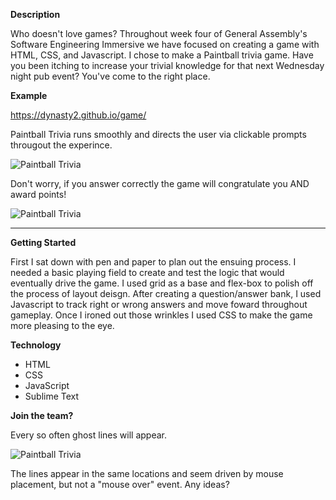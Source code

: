**Description**

Who doesn't love games? Throughout week four of General Assembly's Software Engineering Immersive we have focused on creating a game with HTML, CSS, and Javascript.  I chose to make a Paintball trivia game. Have you been itching to increase your trivial knowledge for that next Wednesday night pub event? You've come to the right place.

**Example** 

https://dynasty2.github.io/game/

Paintball Trivia runs smoothly and directs the user via clickable prompts througout the experince.  

![Paintball Trivia](https://i.imgur.com/d1uGv9J.png "Paintball Trivia")

Don't worry, if you answer correctly the game will congratulate you AND award points!

![Paintball Trivia](https://i.imgur.com/6YEdt6H.png "Paintball Trivia")

___

**Getting Started**

First I sat down with pen and paper to plan out the ensuing process.  I needed a basic playing field to create and test the logic that would eventually drive the game.  I used grid as a base and flex-box to polish off the process of layout deisgn.  After creating a question/answer bank, I used Javascript to track right or wrong answers and move foward throughout gameplay.  Once I ironed out those wrinkles I used CSS to make the game more pleasing to the eye.  

**Technology**      
- HTML
- CSS
- JavaScript
- Sublime Text

**Join the team?**

Every so often ghost lines will appear.

![Paintball Trivia](https://i.imgur.com/IhtAeoP.png "Paintball Trivia")

The lines appear in the same locations and seem driven by mouse placement, but not a "mouse over" event.  Any ideas?
